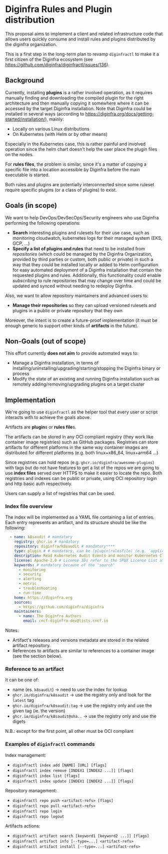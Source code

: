 # Diginfra Rules and Plugin distribution
This proposal aims to implement a client and related infrastructure code that allows users quickly consume and install rules and plugins distributed by the diginfra organization. 

This is a first step in the long-term plan to revamp `diginfractl` to make it a first citizen of the Diginfra ecosystem (see https://github.com/diginfra/diginfractl/issues/136).

## Background

Currently, installing **plugins** is a rather involved operation, as it requires manually finding and downloading the compiled plugin for the right architecture and then manually copying it somewhere where it can be accessed by the target Diginfra installation. Note that Diginfra could be installed in several ways (according to https://diginfra.org/docs/getting-started/installation/), mainly:
* Locally on various Linux distributions
* On Kubernetes (with Helm or by other means)

Especially in the Kubernetes case, this is rather painful and involved operation since the helm chart doesn't help the user place the plugin files on the nodes.

For **rules files**, the problem is similar, since it's a matter of copying a specific file into a location accessible by Diginfra before the main executable is started.

Both rules and plugins are potentially interconnected since some ruleset require specific plugins (or a class of plugins) to exist.

## Goals (in scope)

We want to help DevOps/DevSecOps/Security engineers who use Diginfra performing the following operations:

* **Search** interesting plugins and rulesets for their use case, such as monitoring cloudwatch, kubernetes logs for their managed system (EKS, GCP, ...)
* **Specify a list of plugins and rules** that need to be installed from _repositories_ (which could be managed by the Diginfra Organization, provided by third parties or custom, both public or private) in such a way that they could be installed locally or added to Helm configuration for easy automated deployment of a Diginfra installation that contain the requested plugins and rules. Additionally, this functionality could enable _subscribing_ to rule repositories that may change over time and could be updated and synced without needing to redeploy Diginfra.

Also, we want to allow repository maintainers and advanced users to:

* **Manage their repositories** so they can upload versioned rulesets and plugins in a public or private repository that they own

Moreover, the intent is to create a future-proof implementation (it must be enough generic to support other kinds of **artifacts** in the future).

## Non-Goals (out of scope)

This effort currently **does not aim** to provide automated ways to:
* Manage a Diginfra installation, in terms of installing/uninstalling/upgrading/starting/stopping the Diginfra binary or process
* Modify the state of an existing and running Diginfra installation such as remotely adding/removing/upgrading plugins on a target cluster

## Implementation

We're going to use `diginfractl` as the helper tool that every user or script interacts with to achieve the goals above.

Artifacts are **plugin**s or **rules file**s.

The artifacts can be stored in any OCI compliant registry (they work like container image registries) such as GitHub packages. Registries can store artifacts for different platforms in the same way container images are distributed for different platforms (e.g. both linux+x86_64, linux+arm64 ...)

Since registries can hold repos (e.g. `ghcr.io/diginfra/awesome-plugins`) with tags but do not have features to get a list of the repos we are going to use **index files** served over HTTPS to make it easier to locate the repo. Both registries and indexes can be public or private, using OCI repository login and http basic auth respectively.

Users can supply a list of registries that can be used.

### Index file overview

The index will be implemented as a YAML file containing a list of entries. Each entry represents an artifact, and its structure should be like the following:

```yaml
  - name: k8saudit # mandatory
    registry: ghcr.io # mandatory
    repository: diginfra/k8saudit # mandatory****
    type: plugin # # mandatory, can be (plugin|rulesfile) (e.g. `application/vnd.cncf.diginfra.*<type>*.layer.v1+tar.gz`)
    description: Read Kubernetes Audit Events and monitor Kubernetes Clusters from EKS # mandatory because of the "search"
    license: Apache-2.0 # License IDs refer to the SPDX License List at https://spdx.org/licenses
    keywords: # mandatory because of the "search"
      - monitoring
      - security
      - alerting
      - metric
      - troubleshooting
      - run-time
    home: https://diginfra.org
    sources:
      - https://github.com/diginfra/diginfra
    maintainers:
      - name: The Diginfra Authors
        email: cncf-diginfra-dev@lists.cncf.io  
```

Notes:
 - Artifact's releases and versions metadata are stored in the related artifact repository.
 - References to artifacts are similar to references to a container image (see the section below).

### Reference to an artifact

It can be one of:
- name (es. `k8saudit`) -> need to use the index for lookup
- `ghcr.io/diginfra/k8saudit` -> use the registry only and look for the `latest` tag
- `ghcr.io/diginfra/k8saudit:tag` -> use the registry only and use the given tag (ie. the version)
- `ghcr.io/diginfra/k8saudit@sha..` -> use the registry only and use the digets

N.B.: except for the first point, all other must be OCI compliant

### Examples of `diginfractl` commands

Index management:
- `diginfractl index add [NAME] [URL] [flags]`
- `diginfractl index remove [INDEX1 [INDEX2 ...]] [flags]`
- `diginfractl index list [flags]`
- `diginfractl index update [INDEX1 [INDEX2 ...]] [flags]`

Repository management:
- `diginfractl repo push <artifact-refs> [flags]`
- `diginfractl repo pull <artifact-refs>`
- `diginfractl repo login`
- `diginfractl repo logout`

Artifacts actions:
- `diginfractl artifact search [keyword1 [keyword2 ...]] [flags]`
- `diginfractl artifact info [--type=...] <artifact-refs>`
- `diginfractl artifact install [--type=...] <artifact-refs>`
